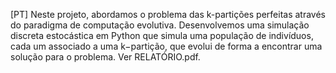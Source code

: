 [PT] Neste projeto, abordamos o problema das k-partições perfeitas através do paradigma de computação evolutiva. Desenvolvemos uma simulação discreta estocástica em Python que simula uma população de indivíduos, cada um associado a uma k−partição, que evolui de forma a encontrar uma solução para o problema. Ver RELATÓRIO.pdf.
